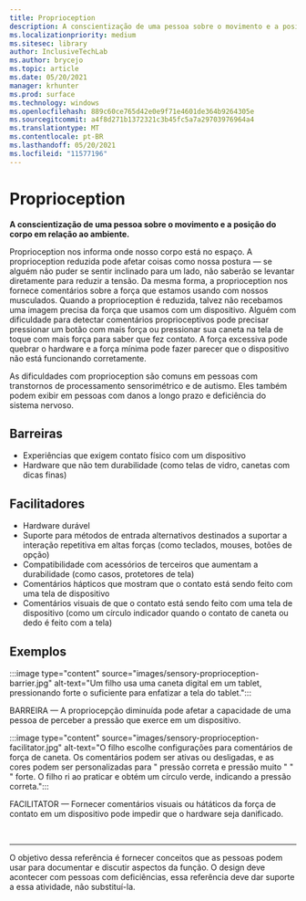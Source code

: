 ```yaml
---
title: Proprioception
description: A conscientização de uma pessoa sobre o movimento e a posição do corpo em relação ao ambiente
ms.localizationpriority: medium
ms.sitesec: library
author: InclusiveTechLab
ms.author: brycejo
ms.topic: article
ms.date: 05/20/2021
manager: krhunter
ms.prod: surface
ms.technology: windows
ms.openlocfilehash: 889c60ce765d42e0e9f71e4601de364b9264305e
ms.sourcegitcommit: a4f8d271b1372321c3b45fc5a7a29703976964a4
ms.translationtype: MT
ms.contentlocale: pt-BR
ms.lasthandoff: 05/20/2021
ms.locfileid: "11577196"
---
```

# <a name="proprioception"></a>Proprioception

**A conscientização de uma pessoa sobre o movimento e a posição do corpo em relação ao ambiente.**

Proprioception nos informa onde nosso corpo está no espaço. A proprioception reduzida pode afetar coisas como nossa postura — se alguém não puder se sentir inclinado para um lado, não saberão se levantar diretamente para reduzir a tensão. Da mesma forma, a proprioception nos fornece comentários sobre a força que estamos usando com nossos musculados. Quando a proprioception é reduzida, talvez não recebamos uma imagem precisa da força que usamos com um dispositivo. Alguém com dificuldade para detectar comentários proprioceptivos pode precisar pressionar um botão com mais força ou pressionar sua caneta na tela de toque com mais força para saber que fez contato. A força excessiva pode quebrar o hardware e a força mínima pode fazer parecer que o dispositivo não está funcionando corretamente. 

As dificuldades com proprioception são comuns em pessoas com transtornos de processamento sensorimétrico e de autismo. Eles também podem exibir em pessoas com danos a longo prazo e deficiência do sistema nervoso.

## <a name="barriers"></a>Barreiras
* Experiências que exigem contato físico com um dispositivo
* Hardware que não tem durabilidade (como telas de vidro, canetas com dicas finas)

## <a name="facilitators"></a>Facilitadores
* Hardware durável
* Suporte para métodos de entrada alternativos destinados a suportar a interação repetitiva em altas forças (como teclados, mouses, botões de opção)
* Compatibilidade com acessórios de terceiros que aumentam a durabilidade (como casos, protetores de tela)
* Comentários hápticos que mostram que o contato está sendo feito com uma tela de dispositivo 
* Comentários visuais de que o contato está sendo feito com uma tela de dispositivo (como um círculo indicador quando o contato de caneta ou dedo é feito com a tela)

## <a name="examples"></a>Exemplos

:::image type="content" source="images/sensory-proprioception-barrier.jpg" alt-text="Um filho usa uma caneta digital em um tablet, pressionando forte o suficiente para enfatizar a tela do tablet.":::

BARREIRA — A propriocepção diminuída pode afetar a capacidade de uma pessoa de perceber a pressão que exerce em um dispositivo. 

:::image type="content" source="images/sensory-proprioception-facilitator.jpg" alt-text="O filho escolhe configurações para comentários de força de caneta. Os comentários podem ser ativas ou desligadas, e as cores podem ser personalizadas para &quot; pressão correta e pressão muito &quot; &quot; &quot; forte. O filho ri ao praticar e obtém um círculo verde, indicando a pressão correta.":::

FACILITATOR — Fornecer comentários visuais ou hátáticos da força de contato em um dispositivo pode impedir que o hardware seja danificado.


&nbsp;

[comment]: # (Instrução Footer)
___
O objetivo dessa referência é fornecer conceitos que as pessoas podem usar para documentar e discutir aspectos da função. O design deve acontecer com pessoas com deficiências, essa referência deve dar suporte a essa atividade, não substituí-la. 